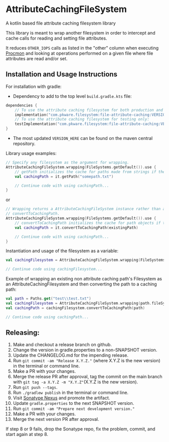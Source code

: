 # AttributeCachingFileSystem
A kotlin based file attribute caching filesystem library

This library is meant to wrap another filesystem in order to intercept and cache calls for reading and setting file
attributes.

It reduces `OTHER_IOPS` calls as listed in the "other" column when executing [Procmon] and looking at
operations performed on a given file where file attributes are read and/or set.

## Installation and Usage Instructions
For installation with gradle:
* Dependency to add to the top level `build.gradle.kts` file:
```kotlin
dependencies {
    // To use the attribute caching filesystem for both production and testing:
    implementation("com.pkware.filesystem:file-attribute-caching:VERSION_HERE")
    // To use the attribute caching filesystem for testing only:
    testImplementation("com.pkware.filesystem:file-attribute-caching:VERSION_HERE")
}
```
* The most updated `VERSION_HERE` can be found on the maven central repository.

Library usage examples:
```kotlin
// Specify any filesystem as the argument for wrapping.
AttributeCachingFileSystem.wrapping(FileSystems.getDefault()).use {
    // getPath initializes the cache for paths made from strings if the path is a file and it exists.
    val cachingPath = it.getPath("somepath.txt")

    // Continue code with using cachingPath...
}
```
or
```kotlin
// Wrapping returns a AttributeCachingFileSystem instance rather than a regular Filesystem to use
// convertToCachingPath.
AttributeCachingFileSystem.wrapping(FileSystems.getDefault()).use {
    // convertToCachingPath initializes the cache for path objects if the path is a file and it exists.
    val cachingPath = it.convertToCachingPath(existingPath)

    // Continue code with using cachingPath...
}
```

Instantiation and usage of the filesystem as a variable:
```kotlin
val cachingFilesystem = AttributeCachingFileSystem.wrapping(FileSystems.getDefault())

// Continue code using cachingFilesystem...
```

Example of wrapping an existing non attribute caching path's Filesystem as an AttributeCachingFilesystem and then
converting the path to a caching path:
```kotlin
val path = Paths.get("test\\test.txt")
val cachingFilesystem = AttributeCachingFileSystem.wrapping(path.fileSystem)
val cachingPath = cachingFilesystem.convertToCachingPath(path)

// Continue code using cachingPath...
```

## Releasing:
1. Make and checkout a release branch on github.
2. Change the version in gradle.properties to a non-SNAPSHOT version.
3. Update the CHANGELOG.md for the impending release.
4. Run `git commit -am "Release X.Y.Z."` (where X.Y.Z is the new version) in the terminal or
   command line.
5. Make a PR with your changes.
6. Merge the release PR after approval, tag the commit on the main branch with
   `git tag -a X.Y.Z -m "X.Y.Z"`(X.Y.Z is the new version).
7. Run `git push --tags`.
8. Run `./gradlew publish` in the terminal or command line.
9. Visit [Sonatype Nexus] and promote the artifact.
10. Update `gradle.properties` to the next SNAPSHOT version.
11. Run `git commit -am "Prepare next development version."`
12. Make a PR with your changes.
13. Merge the next version PR after approval.

If step 8 or 9 fails, drop the Sonatype repo, fix the problem, commit, and start again at step 8.

[Procmon]: https://learn.microsoft.com/en-us/sysinternals/downloads/procmon
[Sonatype Nexus]: https://oss.sonatype.org/
